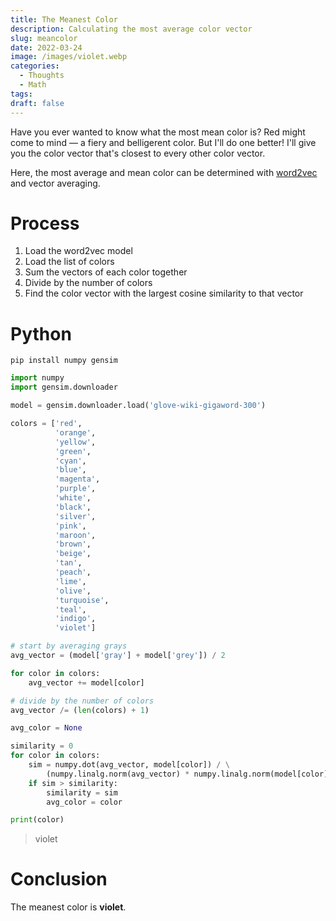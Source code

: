 ```yaml
---
title: The Meanest Color
description: Calculating the most average color vector
slug: meancolor
date: 2022-03-24
image: /images/violet.webp
categories:
  - Thoughts
  - Math
tags:
draft: false
---
```


Have you ever wanted to know what the most mean color is? Red might come to mind — a fiery and belligerent color. But I'll do one better! I'll give you the color vector that's closest to every other color vector.

Here, the most average and mean color can be determined with [word2vec](https://radimrehurek.com/gensim/index.html) and vector averaging.

# Process

1. Load the word2vec model
2. Load the list of colors
3. Sum the vectors of each color together
4. Divide by the number of colors
5. Find the color vector with the largest cosine similarity to that vector

# Python

```shell
pip install numpy gensim
```

```python
import numpy
import gensim.downloader

model = gensim.downloader.load('glove-wiki-gigaword-300')
```

```python
colors = ['red',
          'orange',
          'yellow',
          'green',
          'cyan',
          'blue',
          'magenta',
          'purple',
          'white',
          'black',
          'silver',
          'pink',
          'maroon',
          'brown',
          'beige',
          'tan',
          'peach',
          'lime',
          'olive',
          'turquoise',
          'teal',
          'indigo',
          'violet']
```

```python
# start by averaging grays
avg_vector = (model['gray'] + model['grey']) / 2

for color in colors:
    avg_vector += model[color]

# divide by the number of colors
avg_vector /= (len(colors) + 1)
```

```python
avg_color = None

similarity = 0
for color in colors:
    sim = numpy.dot(avg_vector, model[color]) / \
        (numpy.linalg.norm(avg_vector) * numpy.linalg.norm(model[color]))
    if sim > similarity:
        similarity = sim
        avg_color = color

print(color)
```

> violet

# Conclusion

The meanest color is **violet**.
